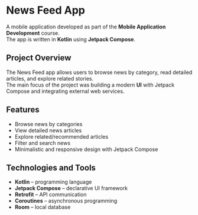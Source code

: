 # News Feed App 

A mobile application developed as part of the **Mobile Application Development** course.  
The app is written in **Kotlin** using **Jetpack Compose**.

##  Project Overview
The News Feed app allows users to browse news by category, read detailed articles, and explore related stories.  
The main focus of the project was building a modern **UI** with Jetpack Compose and integrating external web services.

##  Features
- Browse news by categories  
- View detailed news articles  
- Explore related/recommended articles  
- Filter and search news  
- Minimalistic and responsive design with Jetpack Compose  

##  Technologies and Tools
- **Kotlin** – programming language  
- **Jetpack Compose** – declarative UI framework  
- **Retrofit** – API communication  
- **Coroutines** – asynchronous programming  
- **Room** – local database  
